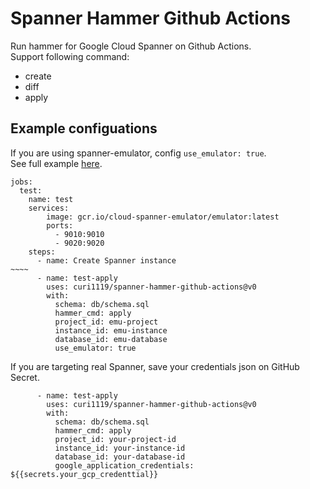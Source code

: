# Spanner Hammer Github Actions

Run hammer for Google Cloud Spanner on Github Actions.  
Support following command:
- create
- diff
- apply

## Example configuations

If you are using spanner-emulator, config `use_emulator: true`.  
See full example [here](https://github.com/curi1119/spanner-hammer-github-actions/blob/main/.github/workflows/test.yaml).
```
jobs:
  test:
    name: test
    services:
        image: gcr.io/cloud-spanner-emulator/emulator:latest
        ports:
          - 9010:9010
          - 9020:9020
    steps:
      - name: Create Spanner instance
~~~~
      - name: test-apply
        uses: curi1119/spanner-hammer-github-actions@v0
        with:
          schema: db/schema.sql
          hammer_cmd: apply
          project_id: emu-project
          instance_id: emu-instance
          database_id: emu-database
          use_emulator: true
```

If you are targeting real Spanner, save your credentials json on GitHub Secret.
```
      - name: test-apply
        uses: curi1119/spanner-hammer-github-actions@v0
        with:
          schema: db/schema.sql
          hammer_cmd: apply
          project_id: your-project-id
          instance_id: your-instance-id
          database_id: your-database-id
          google_application_credentials: ${{secrets.your_gcp_credenttial}} 
```
